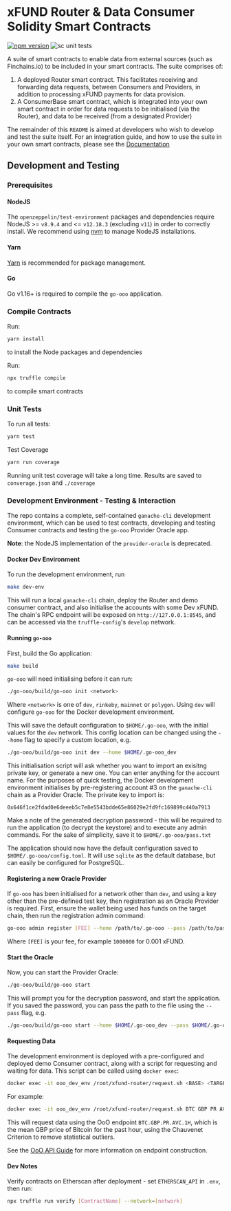 # xFUND Router & Data Consumer Solidity Smart Contracts

[![npm version](http://img.shields.io/npm/v/@unification-com/xfund-router.svg?style=flat)](https://npmjs.org/package/@unification-com/xfund-router "View this project on npm")
![sc unit tests](https://github.com/unification-com/xfund-router/actions/workflows/test-contracts.yml/badge.svg)

A suite of smart contracts to enable data from external sources (such as Finchains.io)
to be included in your smart contracts. The suite comprises of:

1) A deployed Router smart contract. This facilitates receiving and forwarding data requests,
   between Consumers and Providers, in addition to processing xFUND payments for data provision.
2) A ConsumerBase smart contract, which is integrated into your own smart contract in 
   order for data requests to be initialised (via the Router), and data to be received (from
   a designated Provider)
   
The remainder of this `README` is aimed at developers who wish to develop and test the suite itself.
For an integration guide, and how to use the suite in your own smart contracts, please
see the [Documentation](docs/index.md)

## Development and Testing

### Prerequisites

#### NodeJS
The `openzeppelin/test-environment` packages and dependencies require
NodeJS >= `v8.9.4` and <= `v12.18.3` (excluding `v11`) in order to correctly install. 
We recommend using [nvm](https://github.com/nvm-sh/nvm) to manage NodeJS 
installations.

#### Yarn

[Yarn](https://classic.yarnpkg.com/en/docs/install) is recommended for package management.

#### Go

Go v1.16+ is required to compile the `go-ooo` application.

### Compile Contracts

Run:

```bash
yarn install
```

to install the Node packages and dependencies

Run:
```bash 
npx truffle compile
```

to compile smart contracts

### Unit Tests

To run all tests:

```bash
yarn test
```

Test Coverage

```bash
yarn run coverage
```

Running unit test coverage will take a long time. Results are saved to 
`converage.json` and `./coverage`

### Development Environment - Testing & Interaction

The repo contains a complete, self-contained `ganache-cli` development environment, which can be used
to test contracts, developing and testing Consumer contracts and testing the `go-ooo` Provider Oracle app.

**Note**: the NodeJS implementation of the `provider-oracle` is deprecated.

#### Docker Dev Environment

To run the development environment, run

```bash
make dev-env
```

This will run a local `ganache-cli` chain, deploy the Router and demo consumer contract, and also initialise
the accounts with some Dev xFUND. The chain's RPC endpoint will be exposed on `http://127.0.0.1:8545`, and can be
accessed via the `truffle-config`'s `develop` network.

#### Running `go-ooo`

First, build the Go application:

```bash
make build
```

`go-ooo` will need initialising before it can run:

```bash
./go-ooo/build/go-ooo init <network>
```

Where `<network>` is one of `dev`, `rinkeby`, `mainnet` or `polygon`. Using `dev` will configure `go-ooo` for the Docker 
development environment.

This will save the default configuration to `$HOME/.go-ooo`, with the initial values for the `dev` network. 
This config location can be changed using the `--home` flag to specify a custom location, e.g.

```bash
./go-ooo/build/go-ooo init dev --home $HOME/.go-ooo_dev
```

This initialisation script will ask whether you want to import an exisitng private key, or generate a new one. 
You can enter anything for the account name. For the purposes of quick testing, the Docker development environment 
initialises by pre-registering account #3 on the `ganache-cli` chain as a Provider Oracle. The private key to import is:

`0x646f1ce2fdad0e6deeeb5c7e8e5543bdde65e86029e2fd9fc169899c440a7913`

Make a note of the generated decryption password - this will be required to run the application (to decrypt the keystore)
and to execute any admin commands. For the sake of simplicity, save it to `$HOME/.go-ooo/pass.txt`

The application should now have the default configuration saved to `$HOME/.go-ooo/config.toml`. It will use `sqlite` as
the default database, but can easily be configured for PostgreSQL.

#### Registering a new Oracle Provider

If `go-ooo` has been initialised for a network other than `dev`, and using a key other than the pre-defined test key,
then registration as an Oracle Provider is required. First, ensure the wallet being used has funds on the target
chain, then run the registration admin command:

```bash
go-ooo admin register [FEE] --home /path/to/.go-ooo --pass /path/to/pass.txt
```

Where `[FEE]` is your fee, for example `1000000` for 0.001 xFUND.

#### Start the Oracle

Now, you can start the Provider Oracle:

```bash
./go-ooo/build/go-ooo start
```

This will prompt you for the decryption password, and start the application. If you saved the password, you can pass the
path to the file using the `--pass` flag, e.g.

```bash
./go-ooo/build/go-ooo start --home $HOME/.go-ooo_dev --pass $HOME/.go-ooo_dev/pass.txt
```



#### Requesting Data

The development environment is deployed with a pre-configured and deployed demo Consumer contract, along with a script
for requesting and waiting for data. This script can be called using `docker exec`:

```bash
docker exec -it ooo_dev_env /root/xfund-router/request.sh <BASE> <TARGET> <TYPE> [SUBTYPE] [SUPP1] [SUPP2]
```

For example:

```bash
docker exec -it ooo_dev_env /root/xfund-router/request.sh BTC GBP PR AVC 1H
```

This will request data using the OoO endpoint `BTC.GBP.PR.AVC.1H`, which is the mean GBP price of Bitcoin for the
past hour, using the Chauvenet Criterion to remove statistical outliers.

See the [OoO API Guide](docs/guide/ooo_api.md) for more information on endpoint construction.

#### Dev Notes

Verify contracts on Etherscan after deployment - set `ETHERSCAN_API` in `.env`, then run:

```bash 
npx truffle run verify [ContractName] --network=[network]
```
